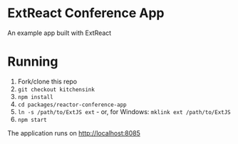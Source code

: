 # ExtReact Conference App

An example app built with ExtReact

# Running

1. Fork/clone this repo
2. `git checkout kitchensink`
3. `npm install`
5. `cd packages/reactor-conference-app`
7. `ln -s /path/to/ExtJS ext` - or, for Windows: `mklink ext /path/to/ExtJS` 
8. `npm start`

The application runs on [http://localhost:8085](http://localhost:8085)

